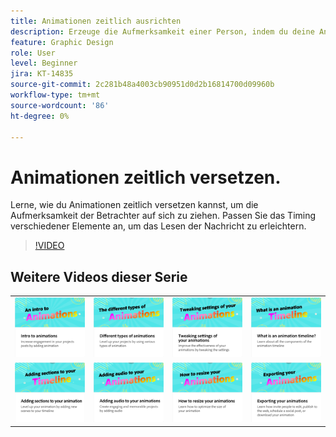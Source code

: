```yaml
---
title: Animationen zeitlich ausrichten
description: Erzeuge die Aufmerksamkeit einer Person, indem du deine Animationen in eine Phase bringst
feature: Graphic Design
role: User
level: Beginner
jira: KT-14835
source-git-commit: 2c281b48a4003cb90951d0d2b16814700d09960b
workflow-type: tm+mt
source-wordcount: '86'
ht-degree: 0%

---
```


# Animationen zeitlich versetzen.

Lerne, wie du Animationen zeitlich versetzen kannst, um die Aufmerksamkeit der Betrachter auf sich zu ziehen. Passen Sie das Timing verschiedener Elemente an, um das Lesen der Nachricht zu erleichtern.

>[!VIDEO](https://video.tv.adobe.com/v/3426981?quality=12&learn=on&hidetitle=true)

## Weitere Videos dieser Serie

<table style="table-layout:fixed">
<tr>
   <td>
         <a href="intro-animation.md">
            <img alt="Einführung in Animationen" src="assets/intro-animations.png" />
         </a>
   </td>
   <td>
         <a href="different-types-animation.md">
            <img alt="Verschiedene Animationstypen" src="assets/different-animations.png" />
         </a>
   </td>
   <td>
         <a href="tweak-animation.md">
            <img alt="Einstellungen der Animationen anpassen" src="assets/tweaking-settings.png" />
         </a>
   </td>
   <td>
         <a href="animation-timeline.md">
            <img alt="Was ist die Zeitleiste der Animation?" src="assets/what-is-animation-timeline.png" />
         </a>
   </td>
</tr>
<tr>
   <td>
         <a href="add-sections-animation.md">
            <img alt="Hinzufügen von Abschnitten zu Ihrer Animation" src="assets/add-sections.png" />
         </a>
   </td>
   <td>
         <a href="audio-animation.md">
            <img alt="Hinzufügen von Audio zu Animationen" src="assets/add-audio.png" />
         </a>
   </td>
   <td>
         <a href="resize-animations.md">
            <img alt="Die Größe von Animationen ändern." src="assets/resize-animations.png" />
         </a>
   </td>
   <td>
         <a href="export-animations.md">
            <img alt="Exportieren Ihrer Animationen" src="assets/exporting-animations.png" />
         </a>
   </td>
</tr>
</table>
